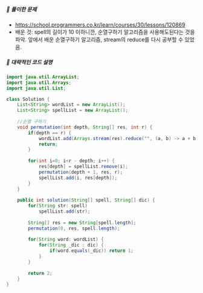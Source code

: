 ##### **📘 풀이한 문제**

- https://school.programmers.co.kr/learn/courses/30/lessons/120869
- 배운 것: spell의 길이가 10 이하니깐, 순열구하기 알고리즘을 사용해도된다는 것을 파악. 앞에서 배운 순열구하기 알고리즘, stream의 reduce를 다시 공부할 수 있었음.

##### **📜 대략적인 코드 설명**
```java
import java.util.ArrayList;
import java.util.Arrays;
import java.util.List;

class Solution {
    List<String> wordList = new ArrayList();
	List<String> spellList = new ArrayList();
    
    //순열 구하기
	void permutation(int depth, String[] res, int r) {
		if(depth == r) {
			wordList.add(Arrays.stream(res).reduce("", (a, b) -> a + b));
			return;
		}
		
		for(int i=0; i<r - depth; i++) {
			res[depth] = spellList.remove(i);
			permutation(depth + 1, res, r);
			spellList.add(i, res[depth]);
		}
	}
    
    public int solution(String[] spell, String[] dic) {
    	for(String str: spell)
        	spellList.add(str);
        
        String[] res = new String[spell.length];
        permutation(0, res, spell.length);
        
        for(String word: wordList) {
        	for(String _dic : dic) {
        		if(word.equals(_dic)) return 1;
        	}
        }
        
        return 2;
    }
}
```
